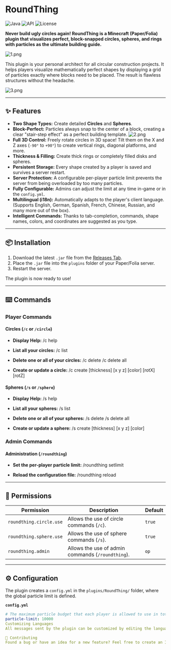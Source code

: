 # RoundThing

![Java](https://img.shields.io/badge/Java-17-blue)
![API](https://img.shields.io/badge/API-Paper%20/%20Folia%201.20%2B-orange)
![License](https://img.shields.io/badge/License-CC%20BY--NC--SA%204.0-lightgrey)

**Never build ugly circles again! RoundThing is a Minecraft (Paper/Folia) plugin that visualizes perfect, block-snapped circles, spheres, and rings with particles as the ultimate building guide.**

![1.png](images/1.png)

This plugin is your personal architect for all circular construction projects. It helps players visualize mathematically perfect shapes by displaying a grid of particles exactly where blocks need to be placed. The result is flawless structures without the headache.

![3.png](images/3.png)


---

## ✨ Features

- **Two Shape Types:** Create detailed **Circles** and **Spheres**.
- **Block-Perfect:** Particles always snap to the center of a block, creating a clear "stair-step effect" as a perfect building template.
![2.png](images/2.png)
- **Full 3D Control:** Freely rotate circles in 3D space! Tilt them on the X and Z axes (`-90°` to `+90°`) to create vertical rings, diagonal platforms, and more.
- **Thickness & Filling:** Create thick rings or completely filled disks and spheres.
- **Persistent Storage:** Every shape created by a player is saved and survives a server restart.
- **Server Protection:** A configurable per-player particle limit prevents the server from being overloaded by too many particles.
- **Fully Configurable:** Admins can adjust the limit at any time in-game or in the `config.yml`.
- **Multilingual (i18n):** Automatically adapts to the player's client language. (Supports English, German, Spanish, French, Chinese, Russian, and many more out of the box).
- **Intelligent Commands:** Thanks to tab-completion, commands, shape names, colors, and coordinates are suggested as you type.



---

## 📦 Installation

1.  Download the latest `.jar` file from the [Releases Tab](https://github.com/YOUR_USERNAME/YOUR_REPO/releases).
2.  Place the `.jar` file into the `plugins` folder of your Paper/Folia server.
3.  Restart the server.

The plugin is now ready to use!

---

## ⌨️ Commands

### Player Commands

#### Circles (`/c` or `/circle`)

- **Display Help:**
  /c help

- **List all your circles:**
  /c list

- **Delete one or all of your circles:**
  /c delete <name>
  /c delete all

- **Create or update a circle:**
  /c create <name> <diameter> [thickness] [x y z] [color] [rotX] [rotZ]


#### Spheres (`/s` or `/sphere`)
- **Display Help:**
  /s help

- **List all your spheres:**
  /s list

- **Delete one or all of your spheres:**
  /s delete <name>
  /s delete all

- **Create or update a sphere:**
  /s create <name> <diameter> [thickness] [x y z] [color]


### Admin Commands

#### Administration (`/roundthing`)
- **Set the per-player particle limit:**
  /roundthing setlimit <amount>

- **Reload the configuration file:**
  /roundthing reload


---

## 🔐 Permissions

| Permission              | Description                                      | Default  |
|-------------------------|--------------------------------------------------|----------|
| `roundthing.circle.use` | Allows the use of circle commands (`/c`).        | `true`   |
| `roundthing.sphere.use` | Allows the use of sphere commands (`/s`).        | `true`   |
| `roundthing.admin`      | Allows the use of admin commands (`/roundthing`). | `op`     |

---

## ⚙️ Configuration

The plugin creates a `config.yml` in the `plugins/RoundThing/` folder, where the global particle limit is defined.

**`config.yml`**
```yaml
# The maximum particle budget that each player is allowed to use in total.
particle-limit: 10000
Customizing Languages
All messages sent by the plugin can be customized by editing the language files in the plugins/RoundThing/lang/ folder.

🤝 Contributing
Found a bug or have an idea for a new feature? Feel free to create an Issue or a Pull Request!